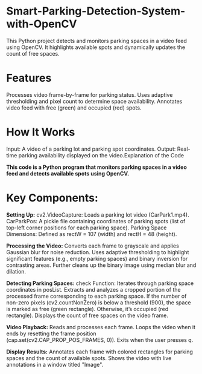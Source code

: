 # Smart-Parking-Detection-System-with-OpenCV
This Python project detects and monitors parking spaces in a video feed using OpenCV. It highlights available spots and dynamically updates the count of free spaces.

# Features
Processes video frame-by-frame for parking status.
Uses adaptive thresholding and pixel count to determine space availability.
Annotates video feed with free (green) and occupied (red) spots.

# How It Works
Input: A video of a parking lot and parking spot coordinates.
Output: Real-time parking availability displayed on the video.Explanation of the Code

**This code is a Python program that monitors parking spaces in a video feed and detects available spots using OpenCV.**

# Key Components:
**Setting Up:**
cv2.VideoCapture: Loads a parking lot video (CarPark1.mp4).
CarParkPos: A pickle file containing coordinates of parking spots (list of top-left corner positions for each parking space).
Parking Space Dimensions: Defined as rectW = 107 (width) and rectH = 48 (height).

**Processing the Video:**
Converts each frame to grayscale and applies Gaussian blur for noise reduction.
Uses adaptive thresholding to highlight significant features (e.g., empty parking spaces) and binary inversion for contrasting areas.
Further cleans up the binary image using median blur and dilation.

**Detecting Parking Spaces:**
check Function:
Iterates through parking space coordinates in posList.
Extracts and analyzes a cropped portion of the processed frame corresponding to each parking space.
If the number of non-zero pixels (cv2.countNonZero) is below a threshold (900), the space is marked as free (green rectangle). Otherwise, it’s occupied (red rectangle).
Displays the count of free spaces on the video frame.

**Video Playback:**
Reads and processes each frame.
Loops the video when it ends by resetting the frame position (cap.set(cv2.CAP_PROP_POS_FRAMES, 0)).
Exits when the user presses q.

**Display Results:**
Annotates each frame with colored rectangles for parking spaces and the count of available spots.
Shows the video with live annotations in a window titled "Image".

